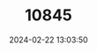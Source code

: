 ---
title: "10845"
category: "Iomys horsfieldii"
draft: false
date: 2024-02-22 13:03:50
languages:
  English: ["Javanese Flying Squirrel"]
---